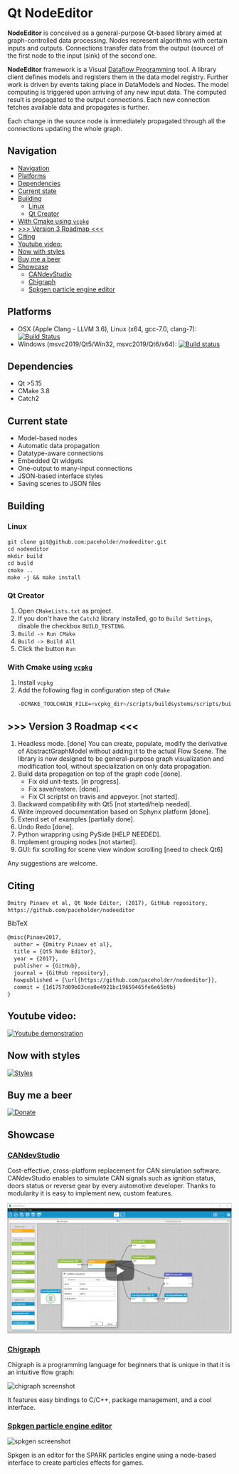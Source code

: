 # Qt NodeEditor

**NodeEditor** is conceived as a general-purpose Qt-based library aimed at
graph-controlled data processing.  Nodes represent algorithms with certain inputs
and outputs. Connections transfer data from the output (source) of the first node
to the input (sink) of the second one.

**NodeEditor** framework is a Visual [Dataflow
Programming](https://en.wikipedia.org/wiki/Dataflow_programming) tool.  A library
client defines models and registers them in the data model registry.  Further
work is driven by events taking place in DataModels and Nodes.  The model
computing is triggered upon arriving of any new input data. The computed result
is propagated to the output connections. Each new connection fetches available
data and propagates is further.

Each change in the source node is immediately propagated through all the
connections updating  the whole graph.

## Navigation

- [Navigation](#navigation)
- [Platforms](#platforms)
- [Dependencies](#dependencies)
- [Current state](#current-state)
- [Building](#building)
  - [Linux](#linux)
  - [Qt Creator](#qt-creator)
- [With Cmake using `vcpkg`](#with-cmake-using-vcpkg)
- [>>> Version 3 Roadmap <<<](#-version-3-roadmap-)
- [Citing](#citing)
- [Youtube video:](#youtube-video)
- [Now with styles](#now-with-styles)
- [Buy me a beer](#buy-me-a-beer)
- [Showcase](#showcase)
  - [CANdevStudio](#candevstudio)
  - [Chigraph](#chigraph)
  - [Spkgen particle engine editor](#spkgen-particle-engine-editor)

## Platforms

* OSX (Apple Clang - LLVM 3.6), Linux (x64, gcc-7.0, clang-7): [![Build Status](https://travis-ci.org/paceholder/nodeeditor.svg?branch=master)](https://travis-ci.org/paceholder/nodeeditor)
* Windows (msvc2019/Qt5/Win32, msvc2019/Qt6/x64): [![Build status](https://ci.appveyor.com/api/projects/status/wxp47wv3uyyiujjw/branch/master?svg=true)](https://ci.appveyor.com/project/paceholder/nodeeditor/branch/master)


## Dependencies

* Qt >5.15
* CMake 3.8
* Catch2

## Current state

* Model-based nodes
* Automatic data propagation
* Datatype-aware connections
* Embedded Qt widgets
* One-output to many-input connections
* JSON-based interface styles
* Saving scenes to JSON files

## Building

### Linux

~~~
git clone git@github.com:paceholder/nodeeditor.git
cd nodeeditor
mkdir build
cd build
cmake ..
make -j && make install
~~~

### Qt Creator

1. Open `CMakeLists.txt` as project.
2. If you don't have the `Catch2` library installed, go to `Build Settings`, disable the checkbox `BUILD_TESTING`.
3. `Build -> Run CMake`
4. `Build -> Build All`
5. Click the button `Run`

### With Cmake using [`vcpkg`](https://github.com/microsoft/vcpkg)

1. Install `vcpkg`
2. Add the following flag in configuration step of `CMake`
   ```bash
   -DCMAKE_TOOLCHAIN_FILE=<vcpkg_dir>/scripts/buildsystems/scripts/buildsystems/vcpkg.cmake
   ```


## >>> Version 3 Roadmap <<<

1. Headless mode. [done]
   You can create, populate, modify the derivative of AbstractGraphModel
   without adding it to the actual Flow Scene.
   The library is now designed to be general-purpose graph
   visualization and modification tool, without specialization on only
   data propagation.
2. Build data propagation on top of the graph code [done].
   - Fix old unit-tests. [in progress].
   - Fix save/restore. [done].
   - Fix CI scriptst on travis and appveyor. [not started].
3. Backward compatibility with Qt5 [not started/help needed].
3. Write improved documentation based on Sphynx platform [done].
4. Extend set of examples [partially done].
5. Undo Redo [done].
6. Python wrappring using PySide [HELP NEEDED].
7. Implement grouping nodes [not started].
8. GUI: fix scrolling for scene view window scrolling [need to check Qt6]

Any suggestions are welcome.

## Citing

    Dmitry Pinaev et al, Qt Node Editor, (2017), GitHub repository, https://github.com/paceholder/nodeeditor

BibTeX

    @misc{Pinaev2017,
      author = {Dmitry Pinaev et al},
      title = {Qt5 Node Editor},
      year = {2017},
      publisher = {GitHub},
      journal = {GitHub repository},
      howpublished = {\url{https://github.com/paceholder/nodeeditor}},
      commit = {1d1757d09b03cea0e4921bc19659465fe6e65b9b}
    }


## Youtube video:

[![Youtube demonstration](pictures/vid1.png)](https://www.youtube.com/watch?v=pxMXjSvlOFw)

## Now with styles


[![Styles](pictures/style_example.png)](https://www.youtube.com/watch?v=i_pB-Y0hCYQ)


## Buy me a beer

[![Donate](https://img.shields.io/badge/Donate-PayPal-green.svg)](https://paypal.me/DmitryPinaev)

## Showcase

### [CANdevStudio](https://github.com/GENIVI/CANdevStudio)

Cost-effective, cross-platform replacement for CAN simulation software.
CANdevStudio enables to simulate CAN signals such as ignition status, doors status or reverse gear by every automotive developer. Thanks to modularity it is easy to implement new, custom features.

[![Qt Design Studio](pictures/showcase_CANdevStudio.png)](https://youtu.be/1TfAyg6DG04?t=22)

### [Chigraph](https://github.com/chigraph/chigraph)

Chigraph is a programming language for beginners that is unique in that it is an
intuitive flow graph:

![chigraph screenshot](pictures/chigraph.png)

It features easy bindings to C/C++, package management, and a cool interface.

### [Spkgen particle engine editor](https://github.com/fredakilla/spkgen)

![spkgen screenshot](pictures/spkgen.png)

Spkgen is an editor for the SPARK particles engine using a node-based interface
to create particles effects for games.
